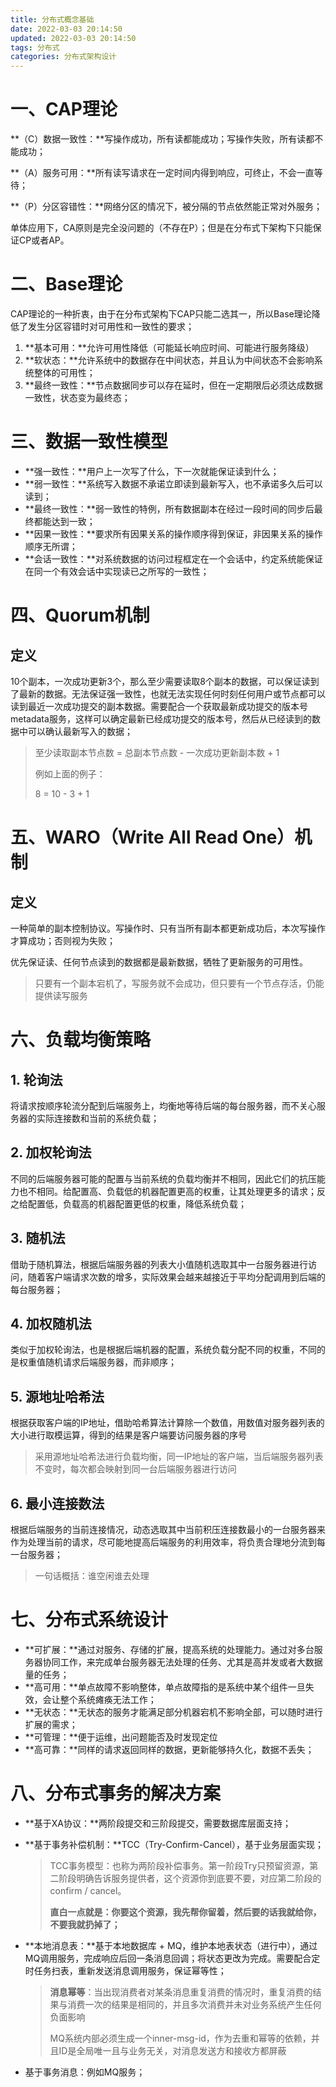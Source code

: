 ```yaml
---
title: 分布式概念基础
date: 2022-03-03 20:14:50
updated: 2022-03-03 20:14:50
tags: 分布式
categories: 分布式架构设计
---
```


# 一、CAP理论

**（C）数据一致性：**写操作成功，所有读都能成功；写操作失败，所有读都不能成功；

**（A）服务可用：**所有读写请求在一定时间内得到响应，可终止，不会一直等待；

**（P）分区容错性：**网络分区的情况下，被分隔的节点依然能正常对外服务；

单体应用下，CA原则是完全没问题的（不存在P）；但是在分布式下架构下只能保证CP或者AP。



# 二、Base理论

CAP理论的一种折衷，由于在分布式架构下CAP只能二选其一，所以Base理论降低了发生分区容错时对可用性和一致性的要求；

1. **基本可用：**允许可用性降低（可能延长响应时间、可能进行服务降级）
2. **软状态：**允许系统中的数据存在中间状态，并且认为中间状态不会影响系统整体的可用性；
3. **最终一致性：**节点数据同步可以存在延时，但在一定期限后必须达成数据一致性，状态变为最终态；



# 三、数据一致性模型

+ **强一致性：**用户上一次写了什么，下一次就能保证读到什么；
+ **弱一致性：**系统写入数据不承诺立即读到最新写入，也不承诺多久后可以读到；
+ **最终一致性：**弱一致性的特例，所有数据副本在经过一段时间的同步后最终都能达到一致；
+ **因果一致性：**要求所有因果关系的操作顺序得到保证，非因果关系的操作顺序无所谓；
+ **会话一致性：**对系统数据的访问过程框定在一个会话中，约定系统能保证在同一个有效会话中实现读已之所写的一致性；



# 四、Quorum机制

## 定义

10个副本，一次成功更新3个，那么至少需要读取8个副本的数据，可以保证读到了最新的数据。无法保证强一致性，也就无法实现任何时刻任何用户或节点都可以读到最近一次成功提交的副本数据。需要配合一个获取最新成功提交的版本号metadata服务，这样可以确定最新已经成功提交的版本号，然后从已经读到的数据中可以确认最新写入的数据；

> 至少读取副本节点数 = 总副本节点数 - 一次成功更新副本数 + 1
>
> 例如上面的例子：
>
>  8 = 10 - 3 + 1



# 五、WARO（Write All Read One）机制

## 定义

一种简单的副本控制协议。写操作时、只有当所有副本都更新成功后，本次写操作才算成功；否则视为失败；

优先保证读、任何节点读到的数据都是最新数据，牺牲了更新服务的可用性。

> 只要有一个副本宕机了，写服务就不会成功，但只要有一个节点存活，仍能提供读写服务



# 六、负载均衡策略

## 1. 轮询法

将请求按顺序轮流分配到后端服务上，均衡地等待后端的每台服务器，而不关心服务器的实际连接数和当前的系统负载；

## 2. 加权轮询法

不同的后端服务器可能的配置与当前系统的负载均衡并不相同，因此它们的抗压能力也不相同。给配置高、负载低的机器配置更高的权重，让其处理更多的请求；反之给配置低，负载高的机器配置更低的权重，降低系统负载；

## 3. 随机法

借助于随机算法，根据后端服务器的列表大小值随机选取其中一台服务器进行访问，随着客户端请求次数的增多，实际效果会越来越接近于平均分配调用到后端的每台服务器；

## 4. 加权随机法

类似于加权轮询法，也是根据后端机器的配置，系统负载分配不同的权重，不同的是权重值随机请求后端服务器，而非顺序；

## 5. 源地址哈希法

根据获取客户端的IP地址，借助哈希算法计算除一个数值，用数值对服务器列表的大小进行取模运算，得到的结果是客户端要访问服务器的序号

> 采用源地址哈希法进行负载均衡，同一IP地址的客户端，当后端服务器列表不变时，每次都会映射到同一台后端服务器进行访问

## 6. 最小连接数法

根据后端服务的当前连接情况，动态选取其中当前积压连接数最小的一台服务器来作为处理当前的请求，尽可能地提高后端服务的利用效率，将负责合理地分流到每一台服务器；

> 一句话概括：谁空闲谁去处理



# 七、分布式系统设计

+ **可扩展：**通过对服务、存储的扩展，提高系统的处理能力。通过对多台服务器协同工作，来完成单台服务器无法处理的任务、尤其是高并发或者大数据量的任务；
+ **高可用：**单点故障不影响整体，单点故障指的是系统中某个组件一旦失效，会让整个系统瘫痪无法工作；
+ **无状态：**无状态的服务才能满足部分机器宕机不影响全部，可以随时进行扩展的需求；
+ **可管理：**便于运维，出问题能否及时发现定位
+ **高可靠：**同样的请求返回同样的数据，更新能够持久化，数据不丢失；



# 八、分布式事务的解决方案

+ **基于XA协议：**两阶段提交和三阶段提交，需要数据库层面支持；

+ **基于事务补偿机制：**TCC（Try-Confirm-Cancel），基于业务层面实现；

  > TCC事务模型：也称为两阶段补偿事务。第一阶段Try只预留资源，第二阶段明确告诉服务提供者，这个资源你到底要不要，对应第二阶段的confirm / cancel。
  >
  > **直白一点就是：你要这个资源，我先帮你留着，然后要的话我就给你，不要我就扔掉了；**

+ **本地消息表：**基于本地数据库 + MQ，维护本地表状态（进行中），通过MQ调用服务，完成响应后回一条消息回调；将状态更改为完成。需要配合定时任务扫表，重新发送消息调用服务，保证幂等性；

  > **消息幂等**：当出现消费者对某条消息重复消费的情况时，重复消费的结果与消费一次的结果是相同的，并且多次消费并未对业务系统产生任何负面影响
  >
  > MQ系统内部必须生成一个inner-msg-id，作为去重和幂等的依赖，并且ID是全局唯一且与业务无关，对消息发送方和接收方都屏蔽

+ 基于事务消息：例如MQ服务；
